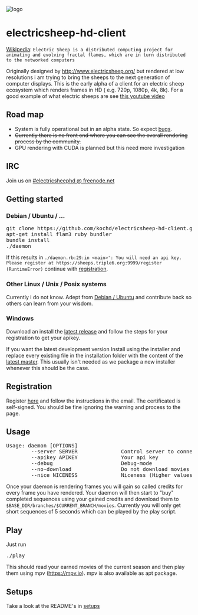 ![logo](https://raw.githubusercontent.com/kochd/electricsheep-hd-client/master/logo.png)
# electricsheep-hd-client
[Wikipedia](https://en.wikipedia.org/wiki/Electric_sheep):
`Electric Sheep is a distributed computing project for animating and evolving fractal flames, which are in turn distributed to the networked computers`

Originally designed by http://www.electricsheep.org/ but rendered at low resolutions i am trying to bring the sheeps to the next generation of computer displays.
This is the early alpha of a client for an electric sheep ecosystem which renders frames in HD ( e.g. 720p, 1080p, 4k, 8k).
For a good example of what electric sheeps are see [this youtube video](https://www.youtube.com/watch?v=KeNORUW4OGs)

## Road map
- System is fully operational but in an alpha state. So expect [bugs](https://github.com/kochd/electricsheep-hd-client/issues).
- ~~Currently there is no front end where you can see the overall rendering process by the community.~~
- GPU rendering with CUDA is planned but this need more investigation

## IRC
Join us on [#electricsheephd @ freenode.net](http://webchat.freenode.net/?randomnick=1&channels=%23electricsheephd&prompt=0&uio=d4)
## Getting started
### Debian / Ubuntu / ...
<pre>
git clone https://github.com/kochd/electricsheep-hd-client.git && cd electricsheep-hd-client
apt-get install flam3 ruby bundler
bundle install
./daemon
</pre>

If this results in `./daemon.rb:29:in <main>': You will need an api key. Please register at https://sheeps.triple6.org:9999/register (RuntimeError)` continue with [registration](https://github.com/kochd/electricsheep-hd-client#registration).

### Other Linux / Unix / Posix systems
Currently i do not know. Adept from [Debian / Ubuntu](https://github.com/kochd/electricsheep-hd-client/blob/master/README.md#debian--ubuntu--) and contribute back so others can learn from your wisdom.

### Windows
Download an install the [latest release](https://github.com/kochd/electricsheep-hd-client/releases/latest) and follow the steps for your registration to get your apikey.

If you want the latest development version Install using the installer and replace every existing file in the installation folder with the content of the [latest master](https://github.com/kochd/electricsheep-hd-client/archive/master.zip). This usually isn't needed as we package a new installer whenever this should be the case.


## Registration
Register [here](https://sheeps.triple6.org/register) and follow the instructions in the email.
The certificated is self-signed. You should be fine ignoring the warning and process to the page.

## Usage
<pre>
Usage: daemon [OPTIONS]
        --server SERVER              Control server to connect to
        --apikey APIKEY              Your api key
        --debug                      Debug-mode
        --no-download                Do not download movies
        --nice NICENESS              Niceness (Higher values result in lower process priority (default: 19, max: 19))
</pre>

Once your daemon is rendering frames you will gain so called credits for every frame you have rendered. Your daemon will then start to "buy" completed sequences using your gained credits and download them to `$BASE_DIR/branches/$CURRENT_BRANCH/movies`. Currently you will only get short sequences of 5 seconds which can be played by the play script.

## Play
Just run
<pre>
./play
</pre>

This should read your earned movies of the current season and then play them using mpv (https://mpv.io). mpv is also available as apt package.

## Setups
Take a look at the README's in [setups](https://github.com/kochd/electricsheep-hd-client/tree/master/setups)

